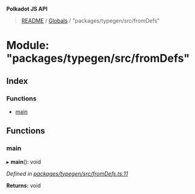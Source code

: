 **Polkadot JS API**

> [README](../README.md) / [Globals](../globals.md) / "packages/typegen/src/fromDefs"

# Module: "packages/typegen/src/fromDefs"

## Index

### Functions

* [main](_packages_typegen_src_fromdefs_.md#main)

## Functions

### main

▸ **main**(): void

*Defined in [packages/typegen/src/fromDefs.ts:11](https://github.com/polkadot-js/api/blob/c27e41be3/packages/typegen/src/fromDefs.ts#L11)*

**Returns:** void
